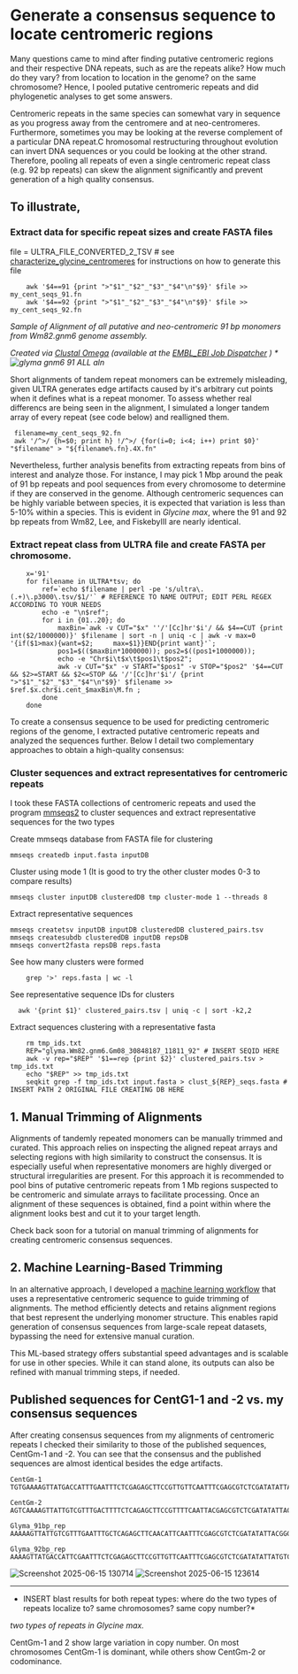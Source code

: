 # Generate a consensus sequence to locate centromeric regions

Many questions came to mind after finding putative centromeric regions and their respective DNA repeats, such as are the repeats alike? How much do they vary? from location to location in the genome? on the same chromosome? Hence, I pooled putative centromeric repeats and did phylogenetic analyses to get some answers. 

Centromeric repeats in the same species can somewhat vary in sequence as you progress away from the centromere and at neo-centromeres. Furthermore, sometimes you may be looking at the reverse complement of a particular DNA repeat.C hromosomal restructuring throughout evolution can invert DNA sequences or you could be looking at the other strand. Therefore, pooling all repeats of even a single centromeric repeat class (e.g. 92 bp repeats) can skew the alignment significantly and prevent generation of a high quality consensus.

## To illustrate,

### Extract data for specific repeat sizes and create FASTA files

file = ULTRA_FILE_CONVERTED_2_TSV # see [characterize_glycine_centromeres](https://github.com/CodePipeWrangler/code_jitsu_gh/blob/main/genomics/centromeric_characterization/characterize_glycine_centromeres.md) for instructions on how to generate this file

```shell
    awk '$4==91 {print ">"$1"_"$2"_"$3"_"$4"\n"$9}' $file >> my_cent_seqs_91.fn 
    awk '$4==92 {print ">"$1"_"$2"_"$3"_"$4"\n"$9}' $file >> my_cent_seqs_92.fn 
```

*Sample of Alignment of all putative and neo-centromeric 91 bp monomers from Wm82.gnm6 genome assembly.*

*Created via [Clustal Omega](http://www.clustal.org/omega/) (available at the [EMBL_EBI Job Dispatcher](https://europepmc.org/article/MED/38597606) ) *
![glyma gnm6 91 ALL aln](https://github.com/user-attachments/assets/0cfd3318-beab-4061-9ce8-ce2e25be7aa8)*


Short alignments of tandem repeat monomers can be extremely misleading, given ULTRA generates edge artifacts caused by it's arbitrary cut points when it defines what is a repeat monomer. To assess whether real differencs are being seen in the alignment, I simulated a longer tandem array of every repeat (see code below) and realligned them.

     filename=my_cent_seqs_92.fn
     awk '/^>/ {h=$0; print h} !/^>/ {for(i=0; i<4; i++) print $0}' "$filename" > "${filename%.fn}.4X.fn"

Nevertheless, further analysis benefits from extracting repeats from bins of interest and analyze those. For instance, I may pick 1 Mbp around the peak of 91 bp repeats and pool sequences from every chromosome to determine if they are conserved in the genome. Although centromeric sequences can be highly variable between species, it is expected that variation is less than 5-10% within a species. This is evident in *Glycine max*, where the 91 and 92 bp repeats from Wm82, Lee, and FiskebyIII are nearly identical.

### Extract repeat class from ULTRA file and create FASTA per chromosome.

```shell
    x='91' 
    for filename in ULTRA*tsv; do
        ref=`echo $filename | perl -pe 's/ultra\.(.+)\.p3000\.tsv/$1/'` # REFERENCE TO NAME OUTPUT; EDIT PERL REGEX ACCORDING TO YOUR NEEDS
        echo -e "\n$ref";
        for i in {01..20}; do
            maxBin=`awk -v CUT="$x" ''/'[Cc]hr'$i'/ && $4==CUT {print int($2/1000000)}' $filename | sort -n | uniq -c | awk -v max=0 '{if($1>max){want=$2;     max=$1}}END{print want}'`;
            pos1=$(($maxBin*1000000)); pos2=$((pos1+1000000));
            echo -e "Chr$i\t$x\t$pos1\t$pos2";
            awk -v CUT="$x" -v START="$pos1" -v STOP="$pos2" '$4==CUT && $2>=START && $2<=STOP && '/'[Cc]hr'$i'/ {print ">"$1"_"$2"_"$3"_"$4"\n"$9}' $filename >> $ref.$x.chr$i.cent_$maxBin\M.fn ;
        done
    done
```


To create a consensus sequence to be used for predicting centromeric regions of the genome, I extracted putative centromeric repeats and analyzed the sequences further. Below I detail two complementary approaches to obtain a high-quality consensus:

### Cluster sequences and extract representatives for centromeric repeats

I took these FASTA collections of centromeric repeats and used the program [mmseqs2](https://github.com/soedinglab/MMseqs2) to cluster sequences and extract representative sequences for the two types

  Create mmseqs database from FASTA file for clustering

    mmseqs createdb input.fasta inputDB

  Cluster using mode 1 (It is good to try the other cluster modes 0-3 to compare results)

    mmseqs cluster inputDB clusteredDB tmp cluster-mode 1 --threads 8

  Extract representative sequences

    mmseqs createtsv inputDB inputDB clusteredDB clustered_pairs.tsv
    mmseqs createsubdb clusteredDB inputDB repsDB
    mmseqs convert2fasta repsDB reps.fasta

  See how many clusters were formed
  
  ```shell
      grep '>' reps.fasta | wc -l
  ```
    
  See representative sequence IDs for clusters

  ```shell
    awk '{print $1}' clustered_pairs.tsv | uniq -c | sort -k2,2
  ```

  Extract sequences clustering with a representative fasta

```shell
    rm tmp_ids.txt
    REP="glyma.Wm82.gnm6.Gm08_30848187_11811_92" # INSERT SEQID HERE
    awk -v rep="$REP" '$1==rep {print $2}' clustered_pairs.tsv > tmp_ids.txt
    echo "$REP" >> tmp_ids.txt
    seqkit grep -f tmp_ids.txt input.fasta > clust_${REP}_seqs.fasta # INSERT PATH 2 ORIGINAL FILE CREATING DB HERE
```
## 1. Manual Trimming of Alignments

Alignments of tandemly repeated monomers can be manually trimmed and curated. This approach relies on inspecting the aligned repeat arrays and selecting regions with high similarity to construct the consensus. It is especially useful when representative monomers are highly diverged or structural irregularities are present.
For this approach it is recommended to pool bins of putative centromeric repeats from 1 Mb regions suspected to be centromeric and simulate arrays to facilitate processing. Once an alignment of these sequences is obtained, find a point within where the alignment looks best and cut it to your target length.

Check back soon for a tutorial on manual trimming of alignments for creating centromeric consensus sequences.

## 2. Machine Learning-Based Trimming

In an alternative approach, I developed a [machine learning workflow](https://github.com/CodePipeWrangler/code_jitsu_gh/blob/main/genomics/centromeric_characterization/aln_trim_by_ML_feature_class.py) that uses a representative centromeric sequence to guide trimming of alignments. The method efficiently detects and retains alignment regions that best represent the underlying monomer structure. This enables rapid generation of consensus sequences from large-scale repeat datasets, bypassing the need for extensive manual curation.

This ML-based strategy offers substantial speed advantages and is scalable for use in other species. While it can stand alone, its outputs can also be refined with manual trimming steps, if needed.


## Published sequences for CentG1-1 and -2 vs. my consensus sequences 

After creating consensus sequences from my alignments of centromeric repeats I checked their similarity to those of the published sequences, CentGm-1 and -2. You can see that the consensus and the published sequences are almost identical besides the edge artifacts.

    CentGm-1
    TGTGAAAAGTTATGACCATTTGAATTTCTCGAGAGCTTCCGTTGTTCAATTTCGAGCGTCTCGATATATTATGCGCCTGAATCGGACATCCG

    CentGm-2
    AGTCAAAAGTTATTGTCGTTTGACTTTTCTCAGAGCTTCCGTTTTCAATTACGAGCGTCTCGATATATTACGGGACTCAATCGGACATCCG

    Glyma_91bp_rep
    AAAAAGTTATTGTCGTTTGAATTTGCTCAGAGCTTCAACATTCAATTTCGAGCGTCTCGATATATTACGGGACTCAATCAGACATCCGAGT

    Glyma_92bp_rep
    AAAAGTTATGACCATTCGAATTTCTCGAGAGCTTCCGTTGTTCAATTTCGAGCGTCTCGATATATTATGTCCCCGAATCGGACATTCGTGTG

![Screenshot 2025-06-15 130714](https://github.com/user-attachments/assets/710ed151-7a07-4541-bcf7-64bbb34563b1)
![Screenshot 2025-06-15 123614](https://github.com/user-attachments/assets/7b93831d-a596-49bc-8110-02fc7e5d9e7d)


--------

* INSERT blast results for both repeat types: where do the two types of repeats localize to? same chromosomes? same copy number?*


*two types of repeats in Glycine max.*

CentGm-1 and 2 show large variation in copy number. On most chromosomes CentGm-1 is dominant, while others show CentGm-2 or codominance.



